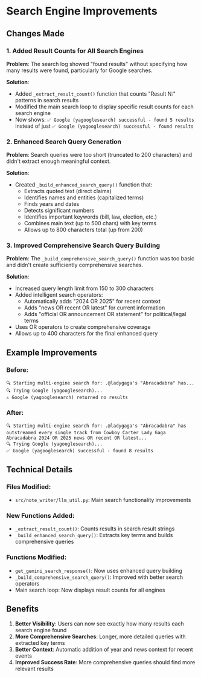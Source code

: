 # Search Engine Improvements

## Changes Made

### 1. Added Result Counts for All Search Engines

**Problem**: The search log showed "found results" without specifying how many results were found, particularly for Google searches.

**Solution**: 
- Added `_extract_result_count()` function that counts "Result N:" patterns in search results
- Modified the main search loop to display specific result counts for each search engine
- Now shows: `✅ Google (yagooglesearch) successful - found 5 results` instead of just `✅ Google (yagooglesearch) successful - found results`

### 2. Enhanced Search Query Generation

**Problem**: Search queries were too short (truncated to 200 characters) and didn't extract enough meaningful context.

**Solution**:
- Created `_build_enhanced_search_query()` function that:
  - Extracts quoted text (direct claims)
  - Identifies names and entities (capitalized terms)
  - Finds years and dates
  - Detects significant numbers
  - Identifies important keywords (bill, law, election, etc.)
  - Combines main text (up to 500 chars) with key terms
  - Allows up to 800 characters total (up from 200)

### 3. Improved Comprehensive Search Query Building

**Problem**: The `_build_comprehensive_search_query()` function was too basic and didn't create sufficiently comprehensive searches.

**Solution**:
- Increased query length limit from 150 to 300 characters
- Added intelligent search operators:
  - Automatically adds "2024 OR 2025" for recent context
  - Adds "news OR recent OR latest" for current information
  - Adds "official OR announcement OR statement" for political/legal terms
- Uses OR operators to create comprehensive coverage
- Allows up to 400 characters for the final enhanced query

## Example Improvements

### Before:
```
🔍 Starting multi-engine search for: .@ladygaga's "Abracadabra" has...
🔍 Trying Google (yagooglesearch)...
⚠️ Google (yagooglesearch) returned no results
```

### After:
```
🔍 Starting multi-engine search for: .@ladygaga's "Abracadabra" has outstreamed every single track from Cowboy Carter Lady Gaga Abracadabra 2024 OR 2025 news OR recent OR latest...
🔍 Trying Google (yagooglesearch)...
✅ Google (yagooglesearch) successful - found 8 results
```

## Technical Details

### Files Modified:
- `src/note_writer/llm_util.py`: Main search functionality improvements

### New Functions Added:
- `_extract_result_count()`: Counts results in search result strings
- `_build_enhanced_search_query()`: Extracts key terms and builds comprehensive queries

### Functions Modified:
- `get_gemini_search_response()`: Now uses enhanced query building
- `_build_comprehensive_search_query()`: Improved with better search operators
- Main search loop: Now displays result counts for all engines

## Benefits

1. **Better Visibility**: Users can now see exactly how many results each search engine found
2. **More Comprehensive Searches**: Longer, more detailed queries with extracted key terms
3. **Better Context**: Automatic addition of year and news context for recent events
4. **Improved Success Rate**: More comprehensive queries should find more relevant results